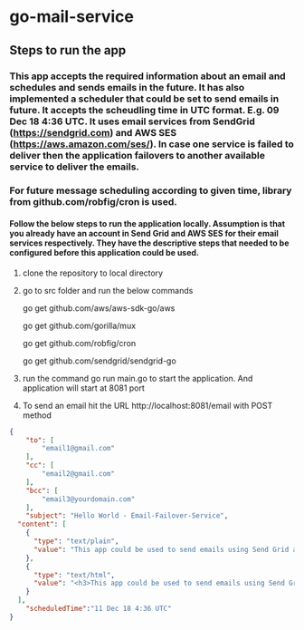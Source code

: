# go-mail-service

## Steps to run the app

### This app accepts the required information about an email and schedules and sends emails in the future. It has also implemented a scheduler that could be set to send emails in future. It accepts the scheudling time in UTC format. E.g. 09 Dec 18 4:36 UTC. It uses email services from SendGrid (https://sendgrid.com) and AWS SES (https://aws.amazon.com/ses/). In case one service is failed to deliver then the application failovers to another available service to deliver the emails.

### For future message scheduling according to given time, library from github.com/robfig/cron is used.

#### Follow the below steps to run the application locally. Assumption is that you already have an account in Send Grid and AWS SES for their email services respectively. They have the descriptive steps that needed to be configured before this application could be used.

1. clone the repository to local directory
2. go to src folder and run the below commands

    go get github.com/aws/aws-sdk-go/aws

    go get github.com/gorilla/mux

    go get github.com/robfig/cron

    go get github.com/sendgrid/sendgrid-go

3. run the command go run main.go to start the application. And application will start at 8081 port

4. To send an email hit the URL http://localhost:8081/email with POST method

```json
{
    "to": [
        "email1@gmail.com"
    ],
    "cc": [
        "email2@gmail.com"
    ],
    "bcc": [
        "email3@yourdomain.com"
    ],
    "subject": "Hello World - Email-Failover-Service",
  "content": [
    {
      "type": "text/plain",
      "value": "This app could be used to send emails using Send Grid and AWS SES."
    },
    {
      "type": "text/html",
      "value": "<h3>This app could be used to send emails using Send Grid and AWS SES.</h3>"
    }
  ],
    "scheduledTime":"11 Dec 18 4:36 UTC"
}
```
